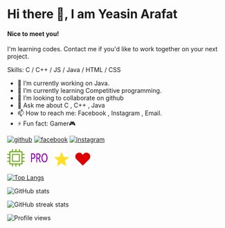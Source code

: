 # Hi there 👋, I am Yeasin Arafat
#### Nice to meet you!

I'm learning codes. Contact me if you'd like to work together on your next project.

Skills: C / C++ / JS / Java /  HTML / CSS

- 🔭 I’m currently working on Java. 
- 🌱 I’m currently learning Competitive programming. 
- 👯 I’m looking to collaborate on github 
- 💬 Ask me about C , C++ , Java 
- 📫 How to reach me: Facebook , Instagram , Email. 
- ⚡ Fun fact: Gamer🎮 


[<img src='https://cdn.jsdelivr.net/npm/simple-icons@3.0.1/icons/github.svg' alt='github' height='40'>](https://github.com/Yeasin112233)  [<img src='https://cdn.jsdelivr.net/npm/simple-icons@3.0.1/icons/facebook.svg' alt='facebook' height='40'>](https://www.facebook.com/https://www.facebook.com/profile.php?id=100022449376804)  [<img src='https://cdn.jsdelivr.net/npm/simple-icons@3.0.1/icons/instagram.svg' alt='instagram' height='40'>](https://www.instagram.com/____yeasin_arafat____/)  

<a href='https://docs.github.com/en/developers'><img src='https://raw.githubusercontent.com/acervenky/animated-github-badges/master/assets/devbadge.gif' width='40' height='40'></a> <a href='https://github.com/pricing'><img src='https://raw.githubusercontent.com/acervenky/animated-github-badges/master/assets/pro.gif' width='40' height='40'></a> <a href='https://stars.github.com/'><img src='https://raw.githubusercontent.com/acervenky/animated-github-badges/master/assets/starbadge.gif' width='35' height='35'></a> <a href='https://docs.github.com/en/github/supporting-the-open-source-community-with-github-sponsors'><img src='https://raw.githubusercontent.com/acervenky/animated-github-badges/master/assets/sponsorbadge.gif' width='35' height='35'></a> 

[![Top Langs](https://github-readme-stats.vercel.app/api/top-langs/?username=Yeasin112233)](https://github.com/anuraghazra/github-readme-stats)

![GitHub stats](https://github-readme-stats.vercel.app/api?username=Yeasin112233&show_icons=true)  

![GitHub streak stats](https://github-readme-streak-stats.herokuapp.com/?user=Yeasin112233)  

![Profile views](https://gpvc.arturio.dev/Yeasin112233)  
